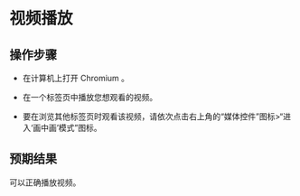 # 视频播放

## 操作步骤

- 在计算机上打开 Chromium 。

- 在一个标签页中播放您想观看的视频。

- 要在浏览其他标签页时观看该视频，请依次点击右上角的“媒体控件”图标>“进入‘画中画’模式”图标。

## 预期结果

可以正确播放视频。

